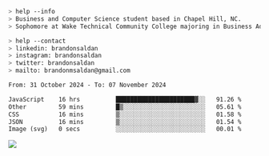 ````bash
> help --info
> Business and Computer Science student based in Chapel Hill, NC.
> Sophomore at Wake Technical Community College majoring in Business Administration.
````

````bash
> help --contact
> linkedin: brandonsaldan
> instagram: brandonsaldan
> twitter: brandonsaldan
> mailto: brandonmsaldan@gmail.com
````

<!--START_SECTION:waka-->

```txt
From: 31 October 2024 - To: 07 November 2024

JavaScript    16 hrs          ██████████████████████▓░░   91.26 %
Other         59 mins         █▒░░░░░░░░░░░░░░░░░░░░░░░   05.61 %
CSS           16 mins         ▒░░░░░░░░░░░░░░░░░░░░░░░░   01.58 %
JSON          16 mins         ▒░░░░░░░░░░░░░░░░░░░░░░░░   01.54 %
Image (svg)   0 secs          ░░░░░░░░░░░░░░░░░░░░░░░░░   00.01 %
```

<!--END_SECTION:waka-->

![](https://komarev.com/ghpvc/?username=brandonsaldan&color=6A8AFF)
